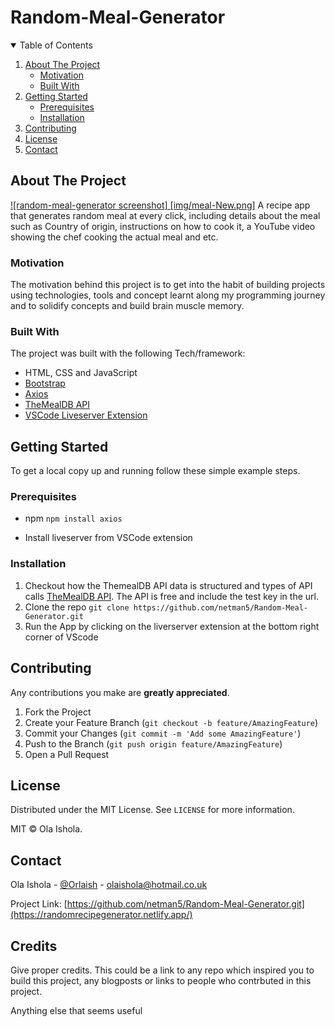 <!-- Project Title -->
# Random-Meal-Generator

<!-- TABLE OF CONTENTS -->
<details open="open">
<summary>Table of Contents</summary>
<ol>
<li>
<a href="#about-the-project">About The Project</a>
<ul>
    <li><a href="#motivation">Motivation</a></li>
</ul>

<ul>
    <li><a href="#built-with">Built With</a></li>
</ul>
</li>

<li>
      <a href="#getting-started">Getting Started</a>
      <ul>
        <li><a href="#prerequisites">Prerequisites</a></li>
        <li><a href="#installation">Installation</a></li>
      </ul>
    </li>
<li><a href="#contributing">Contributing</a></li>
<li><a href="#license">License</a></li>
<li><a href="#contact">Contact</a></li>

</ol>

</details>

<!-- About the Project -->
## About The Project
[![random-meal-generator screenshot] [img/meal-New.png]](https://randomrecipegenerator.netlify.app/)
A recipe app that generates random meal at every click, including details about the meal such as Country of origin, instructions on how to cook it, a YouTube video showing the chef cooking the actual meal and etc.
### Motivation
The motivation behind this project is to get into the habit of building projects using technologies, tools and concept learnt along my programming journey and to solidify concepts and build brain muscle memory.  

### Built With
The project was built with the following Tech/framework:
* HTML, CSS and JavaScript
* [Bootstrap](https://getbootstrap.com)
* [Axios](https://github.com/axios/axios)
* [TheMealDB API](https://www.themealdb.com/api.php)
* [VSCode Liveserver Extension](https://marketplace.visualstudio.com/items?itemName=ritwickdey.LiveServer)

<!-- GETTING STARTED -->
## Getting Started
To get a local copy up and running follow these simple example steps.
### Prerequisites
* npm
`npm install axios`

* Install liveserver from VSCode extension
### Installation

1. Checkout how the ThemealDB API data is structured and types of API calls [TheMealDB API](https://www.themealdb.com/api.php). The API is free and include the test key in the url.
2. Clone the repo
   `git clone https://github.com/netman5/Random-Meal-Generator.git`
3. Run the App by clicking on the liverserver extension at the bottom right corner of VScode

<!-- CONTRIBUTING -->
## Contributing
Any contributions you make are **greatly appreciated**.

1. Fork the Project
2. Create your Feature Branch (`git checkout -b feature/AmazingFeature`)
3. Commit your Changes (`git commit -m 'Add some AmazingFeature'`)
4. Push to the Branch (`git push origin feature/AmazingFeature`)
5. Open a Pull Request


<!-- LICENSE -->
## License

Distributed under the MIT License. See `LICENSE` for more information.

MIT © Ola Ishola.

<!-- CONTACT -->
## Contact

Ola Ishola - [@Orlaish](https://twitter.com/@Orlaish) - olaishola@hotmail.co.uk

Project Link: [https://github.com/netman5/Random-Meal-Generator.git](https://randomrecipegenerator.netlify.app/)

## Credits
Give proper credits. This could be a link to any repo which inspired you to build this project, any blogposts or links to people who contrbuted in this project.

Anything else that seems useful
